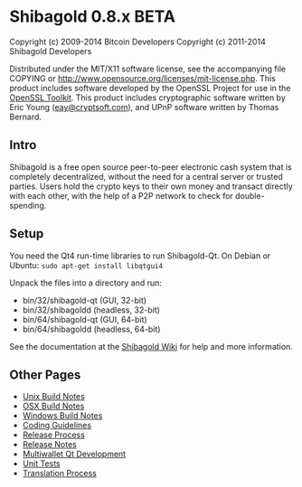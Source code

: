 Shibagold 0.8.x BETA
====================

Copyright (c) 2009-2014 Bitcoin Developers
Copyright (c) 2011-2014 Shibagold Developers

Distributed under the MIT/X11 software license, see the accompanying
file COPYING or http://www.opensource.org/licenses/mit-license.php.
This product includes software developed by the OpenSSL Project for use in the [OpenSSL Toolkit](http://www.openssl.org/). This product includes
cryptographic software written by Eric Young ([eay@cryptsoft.com](mailto:eay@cryptsoft.com)), and UPnP software written by Thomas Bernard.


Intro
---------------------
Shibagold is a free open source peer-to-peer electronic cash system that is
completely decentralized, without the need for a central server or trusted
parties.  Users hold the crypto keys to their own money and transact directly
with each other, with the help of a P2P network to check for double-spending.


Setup
---------------------
You need the Qt4 run-time libraries to run Shibagold-Qt. On Debian or Ubuntu:
	`sudo apt-get install libqtgui4`

Unpack the files into a directory and run:

- bin/32/shibagold-qt (GUI, 32-bit)
- bin/32/shibagoldd (headless, 32-bit)
- bin/64/shibagold-qt (GUI, 64-bit)
- bin/64/shibagoldd (headless, 64-bit)

See the documentation at the [Shibagold Wiki](http://shibagold.info)
for help and more information.


Other Pages
---------------------
- [Unix Build Notes](build-unix.md)
- [OSX Build Notes](build-osx.md)
- [Windows Build Notes](build-msw.md)
- [Coding Guidelines](coding.md)
- [Release Process](release-process.md)
- [Release Notes](release-notes.md)
- [Multiwallet Qt Development](multiwallet-qt.md)
- [Unit Tests](unit-tests.md)
- [Translation Process](translation_process.md)
